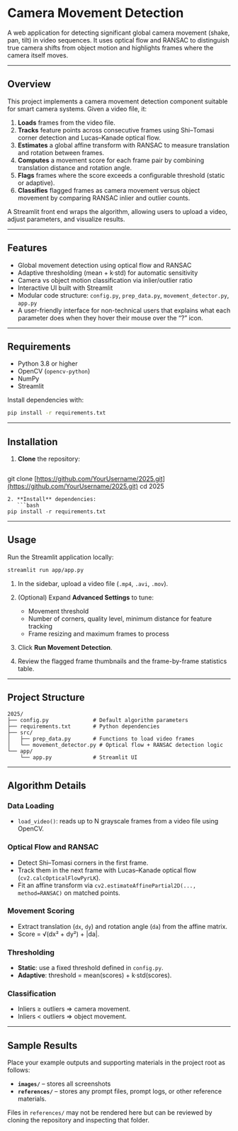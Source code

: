# Camera Movement Detection

A web application for detecting significant global camera movement (shake, pan, tilt) in video sequences. It uses optical flow and RANSAC to distinguish true camera shifts from object motion and highlights frames where the camera itself moves.

---

## Overview

This project implements a camera movement detection component suitable for smart camera systems. Given a video file, it:

1. **Loads** frames from the video file.
2. **Tracks** feature points across consecutive frames using Shi–Tomasi corner detection and Lucas–Kanade optical flow.
3. **Estimates** a global affine transform with RANSAC to measure translation and rotation between frames.
4. **Computes** a movement score for each frame pair by combining translation distance and rotation angle.
5. **Flags** frames where the score exceeds a configurable threshold (static or adaptive).
6. **Classifies** flagged frames as camera movement versus object movement by comparing RANSAC inlier and outlier counts.

A Streamlit front end wraps the algorithm, allowing users to upload a video, adjust parameters, and visualize results.

---

## Features

* Global movement detection using optical flow and RANSAC
* Adaptive thresholding (mean + k·std) for automatic sensitivity
* Camera vs object motion classification via inlier/outlier ratio
* Interactive UI built with Streamlit
* Modular code structure: `config.py`, `prep_data.py`, `movement_detector.py`, `app.py`
* A user-friendly interface for non-technical users that explains what each parameter does when they hover their mouse over the “?” icon.

---

## Requirements

* Python 3.8 or higher
* OpenCV (`opencv-python`)
* NumPy
* Streamlit

Install dependencies with:

```bash
pip install -r requirements.txt
```

---

## Installation

1. **Clone** the repository:

   ```bash
   ```

git clone [https://github.com/YourUsername/2025.git](https://github.com/YourUsername/2025.git)
cd 2025

````
2. **Install** dependencies:
   ```bash
pip install -r requirements.txt
````

---

## Usage

Run the Streamlit application locally:

```bash
streamlit run app/app.py
```

1. In the sidebar, upload a video file (`.mp4`, `.avi`, `.mov`).
2. (Optional) Expand **Advanced Settings** to tune:

   * Movement threshold
   * Number of corners, quality level, minimum distance for feature tracking
   * Frame resizing and maximum frames to process
3. Click **Run Movement Detection**.
4. Review the flagged frame thumbnails and the frame-by-frame statistics table.

---

## Project Structure

```
2025/
├── config.py              # Default algorithm parameters
├── requirements.txt       # Python dependencies
├── src/
│   ├── prep_data.py       # Functions to load video frames
│   └── movement_detector.py # Optical flow + RANSAC detection logic
└── app/
    └── app.py             # Streamlit UI
```

---

## Algorithm Details

### Data Loading

* `load_video()`: reads up to N grayscale frames from a video file using OpenCV.

### Optical Flow and RANSAC

* Detect Shi–Tomasi corners in the first frame.
* Track them in the next frame with Lucas–Kanade optical flow (`cv2.calcOpticalFlowPyrLK`).
* Fit an affine transform via `cv2.estimateAffinePartial2D(..., method=RANSAC)` on matched points.

### Movement Scoring

* Extract translation (`dx`, `dy`) and rotation angle (`da`) from the affine matrix.
* Score = √(dx² + dy²) + |da|.

### Thresholding

* **Static**: use a fixed threshold defined in `config.py`.
* **Adaptive**: threshold = mean(scores) + k·std(scores).

### Classification

* Inliers ≥ outliers ⇒ camera movement.
* Inliers < outliers ⇒ object movement.

---

## Sample Results

Place your example outputs and supporting materials in the project root as follows:

* **`images/`** – stores all screenshots 
* **`references/`** – stores any prompt files, prompt logs, or other reference materials.



Files in `references/` may not be rendered here but can be reviewed by cloning the repository and inspecting that folder.
